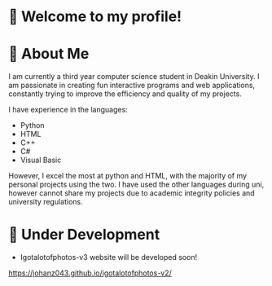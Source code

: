 # 👋 Welcome to my profile!


# 🔭 About Me
I am currently a third year computer science student in Deakin University. I am passionate in creating fun interactive programs and web applications, constantly trying to improve the efficiency and quality of my projects.

I have experience in the languages:
- Python
- HTML
- C++
- C#
- Visual Basic

However, I excel the most at python and HTML, with the majority of my personal projects using the two. I have used the other languages during uni, however cannot share my projects due to academic integrity policies and university regulations.


# 🎁 Under Development
- Igotalotofphotos-v3 website will be developed soon!

https://johanz043.github.io/igotalotofphotos-v2/
